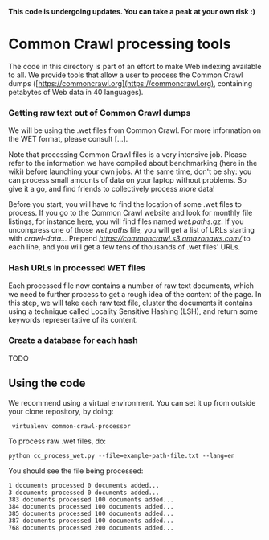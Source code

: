 **This code is undergoing updates. You can take a peak at your own risk :)**

# Common Crawl processing tools

The code in this directory is part of an effort to make Web indexing available to all. We provide tools that allow a user to process the Common Crawl dumps ([https://commoncrawl.org](https://commoncrawl.org), containing petabytes of Web data in 40 languages).


### Getting raw text out of Common Crawl dumps

We will be using the .wet files from Common Crawl. For more information on the WET format, please consult [...].

Note that processing Common Crawl files is a very intensive job. Please refer to the information we have compiled about benchmarking (here in the wiki) before launching your own jobs. At the same time, don't be shy: you can process small amounts of data on your laptop without problems. So give it a go, and find friends to collectively process *more* data!

Before you start, you will have to find the location of some .wet files to process. If you go to the Common Crawl website and look for monthly file listings, for instance [here](https://commoncrawl.s3.amazonaws.com/crawl-data/CC-MAIN-2020-50/index.html), you will find files named *wet.paths.gz*. If you uncompress one of those *wet.paths* file, you will get a list of URLs starting with *crawl-data...* Prepend *https://commoncrawl.s3.amazonaws.com/* to each line, and you will get a few tens of thousands of .wet files' URLs.


### Hash URLs in processed WET files

Each processed file now contains a number of raw text documents, which we need to further process to get a rough idea of the content of the page. In this step, we will take each raw text file, cluster the documents it contains using a technique called Locality Sensitive Hashing (LSH), and return some keywords representative of its content.


### Create a database for each hash

TODO


## Using the code

We recommend using a virtual environment. You can set it up from outside your clone repository, by doing:

     virtualenv common-crawl-processor

To process raw .wet files, do:

    python cc_process_wet.py --file=example-path-file.txt --lang=en
    
You should see the file being processed:

    1 documents processed 0 documents added...
    3 documents processed 0 documents added...
    383 documents processed 100 documents added...
    384 documents processed 100 documents added...
    385 documents processed 100 documents added...
    387 documents processed 100 documents added...
    768 documents processed 200 documents added...
